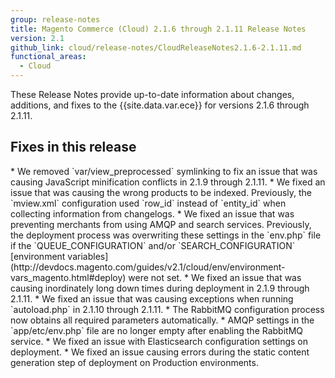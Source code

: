 ```yaml
---
group: release-notes
title: Magento Commerce (Cloud) 2.1.6 through 2.1.11 Release Notes
version: 2.1
github_link: cloud/release-notes/CloudReleaseNotes2.1.6-2.1.11.md
functional_areas:
  - Cloud
---
```


These Release Notes provide up-to-date information about changes, additions, and fixes to the {{site.data.var.ece}} for versions 2.1.6 through 2.1.11.

## Fixes in this release
<!--RFC-125-->* We removed `var/view_preprocessed` symlinking to fix an issue that was causing JavaScript minification conflicts in 2.1.9 through 2.1.11.

<!--MAGECLOUD-1427-->* We fixed an issue that was causing the wrong products to be indexed. Previously, the `mview.xml` configuration used `row_id`  instead of `entity_id` when collecting information from changelogs.

<!--MAGECLOUD-1428-->* We fixed an issue that was preventing merchants from using AMQP and search services. Previously, the deployment process was overwriting these settings in the `env.php` file if the `QUEUE_CONFIGURATION` and/or `SEARCH_CONFIGURATION` [environment variables](http://devdocs.magento.com/guides/v2.1/cloud/env/environment-vars_magento.html#deploy) were not set.

<!--MAGECLOUD-1409-->* We fixed an issue that was causing inordinately long down times during deployment in 2.1.9 through 2.1.11.

<!--MAGECLOUD-1385-->* We fixed an issue that was causing exceptions when running `autoload.php` in 2.1.10 through 2.1.11.

<!--MAGECLOUD-1246-->* The RabbitMQ configuration process now obtains all required parameters automatically.

<!--MAGECLOUD-912-->* AMQP settings in the `app/etc/env.php` file are no longer empty after enabling the RabbitMQ service.

<!--MAGECLOUD-1317-->* We fixed an issue with Elasticsearch configuration settings on deployment.

<!--MAGECLOUD-1281-->* We fixed an issue causing errors during the static content generation step of deployment on Production environments.

